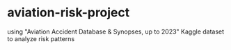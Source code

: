 # aviation-risk-project
using "Aviation Accident Database &amp; Synopses, up to 2023" Kaggle dataset to analyze risk patterns
